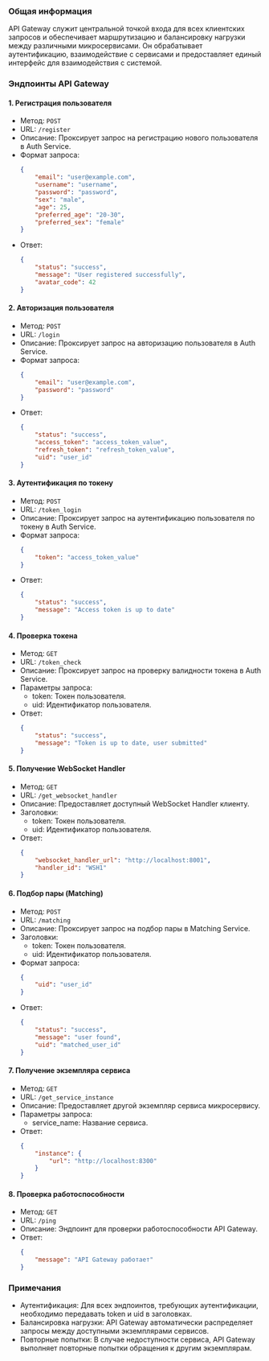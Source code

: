 ### Общая информация

API Gateway служит центральной точкой входа для всех клиентских запросов и обеспечивает маршрутизацию и балансировку нагрузки между различными микросервисами. Он обрабатывает аутентификацию, взаимодействие с сервисами и предоставляет единый интерфейс для взаимодействия с системой.

### Эндпоинты API Gateway

#### 1. Регистрация пользователя

- Метод: `POST`
- URL: `/register`
- Описание: Проксирует запрос на регистрацию нового пользователя в Auth Service.
- Формат запроса:
  ```json
  {
      "email": "user@example.com",
      "username": "username",
      "password": "password",
      "sex": "male",
      "age": 25,
      "preferred_age": "20-30",
      "preferred_sex": "female"
  }
  ```
- Ответ:
  ```json
  {
      "status": "success",
      "message": "User registered successfully",
      "avatar_code": 42
  }
  ```

#### 2. Авторизация пользователя

- Метод: `POST`
- URL: `/login`
- Описание: Проксирует запрос на авторизацию пользователя в Auth Service.
- Формат запроса:
  ```json
  {
      "email": "user@example.com",
      "password": "password"
  }
  ```
- Ответ:
  ```json
  {
      "status": "success",
      "access_token": "access_token_value",
      "refresh_token": "refresh_token_value",
      "uid": "user_id"
  }
  ```

#### 3. Аутентификация по токену

- Метод: `POST`
- URL: `/token_login`
- Описание: Проксирует запрос на аутентификацию пользователя по токену в Auth Service.
- Формат запроса:
  ```json
  {
      "token": "access_token_value"
  }
  ```
- Ответ:
  ```json
  {
      "status": "success",
      "message": "Access token is up to date"
  }
  ```

#### 4. Проверка токена

- Метод: `GET`
- URL: `/token_check`
- Описание: Проксирует запрос на проверку валидности токена в Auth Service.
- Параметры запроса:
  - token: Токен пользователя.
  - uid: Идентификатор пользователя.
- Ответ:
  ```json
  {
      "status": "success",
      "message": "Token is up to date, user submitted"
  }
  ```

#### 5. Получение WebSocket Handler

- Метод: `GET`
- URL: `/get_websocket_handler`
- Описание: Предоставляет доступный WebSocket Handler клиенту.
- Заголовки:
  - token: Токен пользователя.
  - uid: Идентификатор пользователя.
- Ответ:
  ```json
  {
      "websocket_handler_url": "http://localhost:8001",
      "handler_id": "WSH1"
  }
  ```

#### 6. Подбор пары (Matching)

- Метод: `POST`
- URL: `/matching`
- Описание: Проксирует запрос на подбор пары в Matching Service.
- Заголовки:
  - token: Токен пользователя.
  - uid: Идентификатор пользователя.
- Формат запроса:
  ```json
  {
      "uid": "user_id"
  }
  ```
- Ответ:
  ```json
  {
      "status": "success",
      "message": "user found",
      "uid": "matched_user_id"
  }
  ```

#### 7. Получение экземпляра сервиса

- Метод: `GET`
- URL: `/get_service_instance`
- Описание: Предоставляет другой экземпляр сервиса микросервису.
- Параметры запроса:
  - service_name: Название сервиса.
- Ответ:
  ```json
  {
      "instance": {
          "url": "http://localhost:8300"
      }
  }
  ```

#### 8. Проверка работоспособности

- Метод: `GET`
- URL: `/ping`
- Описание: Эндпоинт для проверки работоспособности API Gateway.
- Ответ:
  ```json
  {
      "message": "API Gateway работает"
  }
  ```

### Примечания

- Аутентификация: Для всех эндпоинтов, требующих аутентификации, необходимо передавать token и uid в заголовках.
- Балансировка нагрузки: API Gateway автоматически распределяет запросы между доступными экземплярами сервисов.
- Повторные попытки: В случае недоступности сервиса, API Gateway выполняет повторные попытки обращения к другим экземплярам.
